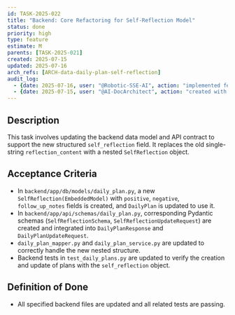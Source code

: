 ```yaml
---
id: TASK-2025-022
title: "Backend: Core Refactoring for Self-Reflection Model"
status: done
priority: high
type: feature
estimate: M
parents: [TASK-2025-021]
created: 2025-07-15
updated: 2025-07-16
arch_refs: [ARCH-data-daily-plan-self-reflection]
audit_log:
  - {date: 2025-07-16, user: "@Robotic-SSE-AI", action: "implemented feature and set status to done"}
  - {date: 2025-07-15, user: "@AI-DocArchitect", action: "created with status ready"}
---
```

## Description
This task involves updating the backend data model and API contract to support the new structured `self_reflection` field. It replaces the old single-string `reflection_content` with a nested `SelfReflection` object.

## Acceptance Criteria
-   In `backend/app/db/models/daily_plan.py`, a new `SelfReflection(EmbeddedModel)` with `positive`, `negative`, `follow_up_notes` fields is created, and `DailyPlan` is updated to use it.
-   In `backend/app/api/schemas/daily_plan.py`, corresponding Pydantic schemas (`SelfReflectionSchema`, `SelfReflectionUpdateRequest`) are created and integrated into `DailyPlanResponse` and `DailyPlanUpdateRequest`.
-   `daily_plan_mapper.py` and `daily_plan_service.py` are updated to correctly handle the new nested structure.
-   Backend tests in `test_daily_plans.py` are updated to verify the creation and update of plans with the `self_reflection` object.

## Definition of Done
-   All specified backend files are updated and all related tests are passing.
